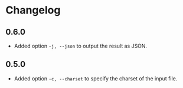 Changelog
=========

## 0.6.0
- Added option `-j, --json` to output the result as JSON.

## 0.5.0
- Added option `-c, --charset` to specify the charset of the input file.
